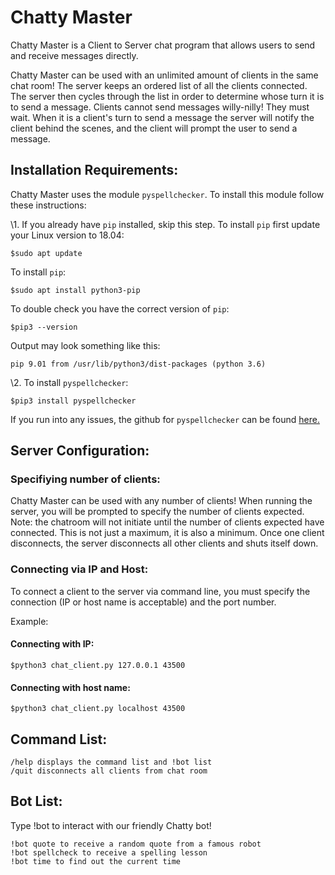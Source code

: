 # Chatty Master 

Chatty Master is a Client to Server chat program that allows users to send and receive messages directly.

Chatty Master can be used with an unlimited amount of clients in the same chat room! The server keeps an ordered list of all the clients connected. The server then cycles through the list in order to determine whose turn it is to send a message. Clients cannot send messages willy-nilly! They must wait. When it is a client's turn to send a message the server will notify the client behind the scenes, and the client will prompt the user to send a message.

## Installation Requirements:

Chatty Master uses the module `pyspellchecker`. To install this module follow these instructions:

\1. If you already have `pip` installed, skip this step. To install `pip` first update your Linux version to 18.04:
	
	$sudo apt update

To install `pip`:

	$sudo apt install python3-pip

To double check you have the correct version of `pip`:

	$pip3 --version

Output may look something like this:

	pip 9.01 from /usr/lib/python3/dist-packages (python 3.6)

\2. To install `pyspellchecker`:

	$pip3 install pyspellchecker

If you run into any issues, the github for `pyspellchecker` can be found [here.](https://github.com/barrust/pyspellchecker)

## Server Configuration:

### Specifiying number of clients:

Chatty Master can be used with any number of clients! When running the server, you will be prompted to specify the number of clients expected. Note: the chatroom will not initiate until the number of clients expected have connected. This is not just a maximum, it is also a minimum. Once one client disconnects, the server disconnects all other clients and shuts itself down.

### Connecting via IP and Host:

To connect a client to the server via command line, you must specify the connection (IP or host name is acceptable) and the port number.

Example:

#### Connecting with IP:
	
	$python3 chat_client.py 127.0.0.1 43500

#### Connecting with host name:	

	$python3 chat_client.py localhost 43500

## Command List:
	
	/help displays the command list and !bot list
	/quit disconnects all clients from chat room

## Bot List:

Type !bot to interact with our friendly Chatty bot!

	!bot quote to receive a random quote from a famous robot
	!bot spellcheck to receive a spelling lesson
	!bot time to find out the current time

